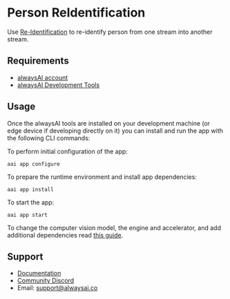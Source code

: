 # Person ReIdentification
Use [Re-Identification](https://alwaysai.co/docs/application_development/core_computer_vision_services.html#re-identification) to re-identify person from one stream into another stream. 

## Requirements
* [alwaysAI account](https://alwaysai.co/auth?register=true)
* [alwaysAI Development Tools](https://alwaysai.co/docs/get_started/development_computer_setup.html)

## Usage
Once the alwaysAI tools are installed on your development machine (or edge device if developing directly on it) you can install and run the app with the following CLI commands:

To perform initial configuration of the app:
```
aai app configure
```

To prepare the runtime environment and install app dependencies:
```
aai app install
```

To start the app:
```
aai app start
```

To change the computer vision model, the engine and accelerator, and add additional dependencies read [this guide](https://docs.alwaysai.co/application_development/application_configuration.html).

## Support
* [Documentation](https://alwaysai.co/docs/)
* [Community Discord](https://discord.gg/z3t9pea)
* Email: support@alwaysai.co

